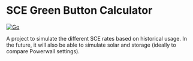 # SCE Green Button Calculator

[![Go](https://github.com/kodek/sce-greenbutton/actions/workflows/go.yml/badge.svg?branch=master)](https://github.com/kodek/sce-greenbutton/actions/workflows/go.yml)

A project to simulate the different SCE rates based on historical usage. In the future, it will also be able to simulate solar and storage (ideally to compare Powerwall settings).